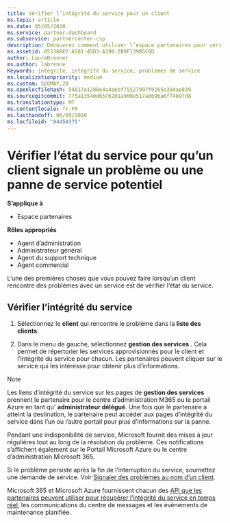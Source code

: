 ```yaml
---
title: Vérifier l’intégrité du service pour un client
ms.topic: article
ms.date: 05/05/2020
ms.service: partner-dashboard
ms.subservice: partnercenter-csp
description: Découvrez comment utiliser l’espace partenaires pour vérifier l’intégrité du service d’un client lorsqu’il rencontre un problème avec un service.
ms.assetid: 05536BE7-A581-45D3-A390-2B9F139B5C6D
author: LauraBrenner
ms.author: labrenne
Keywords: intégrité, intégrité du service, problèmes de service
ms.localizationpriority: medium
ms.custom: SEOMAY.20
ms.openlocfilehash: 54817a1288e4a4aebf75527907f0265e384ae839
ms.sourcegitcommit: 775a13540d6576201a900e517a0696a6ff4897d8
ms.translationtype: MT
ms.contentlocale: fr-FR
ms.lasthandoff: 06/05/2020
ms.locfileid: "84458375"
---
```

# <a name="check-service-health-for-a-customer-reporting-a-potential-service-problem-or-outage"></a>Vérifier l’état du service pour qu’un client signale un problème ou une panne de service potentiel

**S’applique à**

- Espace partenaires

**Rôles appropriés**

- Agent d’administration
- Administrateur général
- Agent du support technique
- Agent commercial

L’une des premières choses que vous pouvez faire lorsqu’un client rencontre des problèmes avec un service est de vérifier l’état du service. 

## <a name="check-service-health"></a>Vérifier l’intégrité du service

1. Sélectionnez le **client** qui rencontre le problème dans la **liste des clients**.

2. Dans le menu de gauche, sélectionnez **gestion des services** . Cela permet de répertorier les services approvisionnés pour le client et l’intégrité du service pour chacun. Les partenaires peuvent cliquer sur le service qui les intéresse pour obtenir plus d’informations. 

>[!NOTE] 
> Les liens d’intégrité du service sur les pages de **gestion des services** prennent le partenaire pour le centre d’administration M365 ou le portail Azure en tant qu' **administrateur délégué**. Une fois que le partenaire a atteint la destination, le partenaire peut accéder aux pages d’intégrité du service dans l’un ou l’autre portail pour plus d’informations sur la panne.
 
Pendant une indisponibilité de service, Microsoft fournit des mises à jour régulières tout au long de la résolution du problème. Ces notifications s’affichent également sur le Portail Microsoft Azure ou le centre d’administration Microsoft 365.

Si le problème persiste après la fin de l’interruption du service, soumettez une demande de service. Voir [Signaler des problèmes au nom d’un client](report-problems-on-behalf-of-a-customer.md).

Microsoft 365 et Microsoft Azure fournissent chacun des [API que les partenaires peuvent utiliser pour récupérer l’intégrité du service en temps réel](get-automated-service-notifications-with-our-apis.md), les communications du centre de messages et les événements de maintenance planifiée.

 

